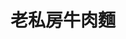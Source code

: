 ---
title: "老私房牛肉麵"
description: "老私房牛肉麵"
layout: shop
keywords:
  - 美食競賽
  - 台灣美食
  - 美食精選
datePublished: "2025-06-30"
dateModified: "2025-07-06"
city: "新北市"
district: "三峽區"
address: "237新北市三峽區國際一街66-1號1樓"
phone: "0286716200"
geo: "24.942176590197523, 121.37248716140101"
google_map: "https://maps.app.goo.gl/jfxtY51ijSGCUGRDA"
footinder: "https://footinder.com.tw/%E6%96%B0%E5%8C%97%E5%B8%82%E4%B8%89%E5%B3%BD%E5%8D%80/64664/"
official: "https://www.facebook.com/profile.php?id=100063614605929"
award:
  - name: "台北國際牛肉麵節"
    year: "2024"
    entries:
      - group: "鮮食組"
        cooking_style: "樂齡創意"
        rank: "銅牌"

---